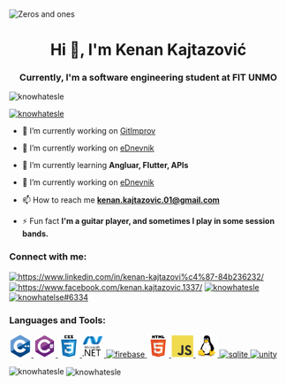 <img align="center" alt="Zeros and ones" width="1080" height="200" src="https://media.tenor.com/GVk4jB2u_i8AAAAd/coding.gif">
<h1 align="center">Hi 👋, I'm Kenan Kajtazović</h1>
<h3 align="center">Currently, I'm a software engineering student at FIT UNMO</h3>

<p align="left"> <img src="https://komarev.com/ghpvc/?username=knowhatesle&label=Profile%20views&color=0e75b6&style=flat" alt="knowhatesle" /> </p>

<p align="left"> <a href="https://github.com/ryo-ma/github-profile-trophy"><img src="https://github-profile-trophy.vercel.app/?username=knowhatesle" alt="knowhatesle" /></a> </p>

- 🔭 I’m currently working on [GitImprov](https://github.com/knowhatelse/git-improv)

- 🔭 I’m currently working on [eDnevnik](https://dev.azure.com/fitba-p2249/seminarski_rad/_git/webapp)

- 🌱 I’m currently learning **Angluar, Flutter, APIs**

- 🔭 I’m currently working on [eDnevnik](https://dev.azure.com/fitba-p2249/seminarski_rad/_git/webapp)

- 📫 How to reach me **kenan.kajtazovic.01@gmail.com**

- ⚡ Fun fact **I'm a guitar player, and sometimes I play in some session bands.**

<h3 align="left">Connect with me:</h3>
<p align="left">
<a href="https://linkedin.com/in/https://www.linkedin.com/in/kenan-kajtazovi%c4%87-84b236232/" target="blank"><img align="center" src="https://raw.githubusercontent.com/rahuldkjain/github-profile-readme-generator/master/src/images/icons/Social/linked-in-alt.svg" alt="https://www.linkedin.com/in/kenan-kajtazovi%c4%87-84b236232/" height="30" width="40" /></a>
<a href="https://fb.com/https://www.facebook.com/kenan.kajtazovic.1337/" target="blank"><img align="center" src="https://raw.githubusercontent.com/rahuldkjain/github-profile-readme-generator/master/src/images/icons/Social/facebook.svg" alt="https://www.facebook.com/kenan.kajtazovic.1337/" height="30" width="40" /></a>
<a href="https://instagram.com/knowhatesle" target="blank"><img align="center" src="https://raw.githubusercontent.com/rahuldkjain/github-profile-readme-generator/master/src/images/icons/Social/instagram.svg" alt="knowhatesle" height="30" width="40" /></a>
<a href="https://discord.gg/knowhatelse#6334" target="blank"><img align="center" src="https://raw.githubusercontent.com/rahuldkjain/github-profile-readme-generator/master/src/images/icons/Social/discord.svg" alt="knowhatelse#6334" height="30" width="40" /></a>
</p>

<h3 align="left">Languages and Tools:</h3>
<p align="left"> <a href="https://www.w3schools.com/cpp/" target="_blank" rel="noreferrer"> <img src="https://raw.githubusercontent.com/devicons/devicon/master/icons/cplusplus/cplusplus-original.svg" alt="cplusplus" width="40" height="40"/> </a> <a href="https://www.w3schools.com/cs/" target="_blank" rel="noreferrer"> <img src="https://raw.githubusercontent.com/devicons/devicon/master/icons/csharp/csharp-original.svg" alt="csharp" width="40" height="40"/> </a> <a href="https://www.w3schools.com/css/" target="_blank" rel="noreferrer"> <img src="https://raw.githubusercontent.com/devicons/devicon/master/icons/css3/css3-original-wordmark.svg" alt="css3" width="40" height="40"/> </a> <a href="https://dotnet.microsoft.com/" target="_blank" rel="noreferrer"> <img src="https://raw.githubusercontent.com/devicons/devicon/master/icons/dot-net/dot-net-original-wordmark.svg" alt="dotnet" width="40" height="40"/> </a> <a href="https://firebase.google.com/" target="_blank" rel="noreferrer"> <img src="https://www.vectorlogo.zone/logos/firebase/firebase-icon.svg" alt="firebase" width="40" height="40"/> </a> <a href="https://www.w3.org/html/" target="_blank" rel="noreferrer"> <img src="https://raw.githubusercontent.com/devicons/devicon/master/icons/html5/html5-original-wordmark.svg" alt="html5" width="40" height="40"/> </a> <a href="https://developer.mozilla.org/en-US/docs/Web/JavaScript" target="_blank" rel="noreferrer"> <img src="https://raw.githubusercontent.com/devicons/devicon/master/icons/javascript/javascript-original.svg" alt="javascript" width="40" height="40"/> </a> <a href="https://www.linux.org/" target="_blank" rel="noreferrer"> <img src="https://raw.githubusercontent.com/devicons/devicon/master/icons/linux/linux-original.svg" alt="linux" width="40" height="40"/> </a> <a href="https://www.sqlite.org/" target="_blank" rel="noreferrer"> <img src="https://www.vectorlogo.zone/logos/sqlite/sqlite-icon.svg" alt="sqlite" width="40" height="40"/> </a> <a href="https://unity.com/" target="_blank" rel="noreferrer"> <img src="https://www.vectorlogo.zone/logos/unity3d/unity3d-icon.svg" alt="unity" width="40" height="40"/> </a> </p>

<p><img align="left" src="https://github-readme-stats.vercel.app/api/top-langs?username=knowhatesle&show_icons=true&locale=en&layout=compact" alt="knowhatesle" /></p>

<p>&nbsp;<img align="center" src="https://github-readme-stats.vercel.app/api?username=knowhatesle&show_icons=true&locale=en" alt="knowhatesle" /></p>

